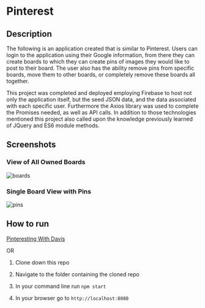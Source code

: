 # Pinterest

## Description

The following is an application created that is similar to Pinterest. Users can login to the application using their Google information, from there they can create boards to which they can create pins of images they would like to post to their board. The user also has the ability remove pins from specific boards, move them to other boards, or completely remove these boards all together.

This project was completed and deployed employing Firebase to host not only the application itself, but the seed JSON data, and the data associated with each specific user. Furthermore the Axios library was used to complete the Promises needed, as well as API calls. In addition to those technologies mentioned this project also called upon the knowledge previously learned of JQuery and ES6 module methods.

## Screenshots

### View of All Owned Boards

![boards](https://i.imgur.com/XDqIxSq.png)

### Single Board View with Pins

![pins](https://i.imgur.com/6nIkIT2.png)

## How to run

[Pinteresting With Davis](https://pinterest-39d69.firebaseapp.com/)

OR

1. Clone down this repo

1. Navigate to the folder containing the cloned repo

1. In your command line run `npm start`

1. In your browser go to `http://localhost:8080`
